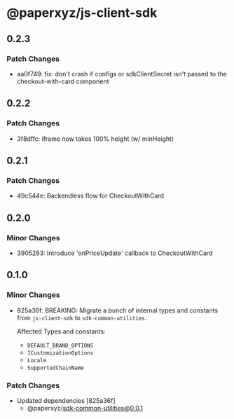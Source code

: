 # @paperxyz/js-client-sdk

## 0.2.3

### Patch Changes

- aa0f749: fix: don't crash if configs or sdkClientSecret isn't passed to the checkout-with-card component

## 0.2.2

### Patch Changes

- 3f8dffc: iframe now takes 100% height (w/ minHeight)

## 0.2.1

### Patch Changes

- 49c544e: Backendless flow for CheckoutWithCard

## 0.2.0

### Minor Changes

- 3905283: Introduce 'onPriceUpdate' callback to CheckoutWithCard

## 0.1.0

### Minor Changes

- 825a36f: BREAKING: Migrate a bunch of internal types and constants from `js-client-sdk` to `sdk-common-utilities`.

  Affected Types and constants:

  - `DEFAULT_BRAND_OPTIONS`
  - `ICustomizationOptions`
  - `Locale`
  - `SupportedChainName`

### Patch Changes

- Updated dependencies [825a36f]
  - @paperxyz/sdk-common-utilities@0.0.1
